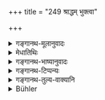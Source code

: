 +++
title = "249 श्राद्धम् भुक्त्वा"

+++

<details><summary>गङ्गानथ-मूलानुवादः</summary>

He who, having eaten at a śrāddha, gives the leavings to a śūdra,—this foolish man falls headlong into the Kālasūtra hell.—(249)
</details>

<details><summary>मेधातिथिः</summary>

यद्य् अपि श्राद्धभुजो दोषग्रहणं तथापि कर्तुर् अयम् उपदेशः । तेन तथा कर्तव्यं यथा न प्रयच्छति । ऋत्विङ्नियमवत् । **वृषलः** शूद्रः । **अवाक्शिरा** ऊर्ध्वपादः । प्रकृत एव सपिण्डीकरणं मा विज्ञायीति श्राद्धग्रहणम् ॥ ३.२३९ ॥
</details>

<details><summary>गङ्गानथ-भाष्यानुवादः</summary>

Though the text mentions the evil accruing to the diner, yet the advice intended is conveyed to the performer of the *śrāddha*; the sense being that ‘he should manage it so that the diner does not offer the leavings to a *Śūdra*.’ This form of the rule is analogous to that pertaining to the Priests (where also what is meant is that the master of the sacrifice so arranges things that the Priests do not commit any breaches of law).

‘*Vṛṣala*’—Śūdra.

‘*Head-long*’—With the feet upwards.

The term ‘*śrāddha*’ has been repeated here for the purpose of guarding against the idea that what is here stated pertains to the ‘Amalgamating Rite’ only.—(249)
</details>

<details><summary>गङ्गानथ-टिप्पन्यः</summary>

This verse is quoted in *Aparārka* (p. 498);—and in *Gadādharapaddhati* (Kāla, p. 559).
</details>

<details><summary>गङ्गानथ-तुल्य-वाक्यानि</summary>

*Vṛddha-Śātātapa* (51).—\[Reproduces Manu, but reading ‘*tiryagyonau ca
jāyate*’ for ‘*kālasūtramavākśirāḥ*.’\]
</details>

<details><summary>Bühler</summary>

249	The foolish man who, after having eaten a Sraddha (-dinner), gives the leavings to a Sudra, falls headlong into the Kalasutra hell.
</details>
